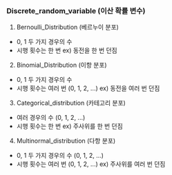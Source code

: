 ### Discrete_random_variable (이산 확률 변수)

1. Bernoulli_Distribution (베르누이 분포)
- 0, 1 두 가지 경우의 수
- 시행 횟수는 한 번
ex) 동전을 한 번 던짐

2. Binomial_Distribution (이항 분포)
- 0, 1 두 가지 경우의 수
- 시행 횟수는 여러 번 (0, 1, 2, ...)
ex) 동전을 여러 번 던짐

3. Categorical_distribution (카테고리 분포)
- 여러 경우의 수 (0, 1, 2, ...)
- 시행 횟수는 한 번
ex) 주사위를 한 번 던짐

4. Multinormal_distribution (다항 분포)
- 0, 1 두 가지 경우의 수 (0, 1, 2, ...)
- 시행 횟수는 여러 번 (0, 1, 2, ...)
ex) 주사위를 여러 번 던짐